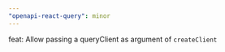 ```yaml
---
"openapi-react-query": minor
---
```


feat: Allow passing a queryClient as argument of `createClient`
